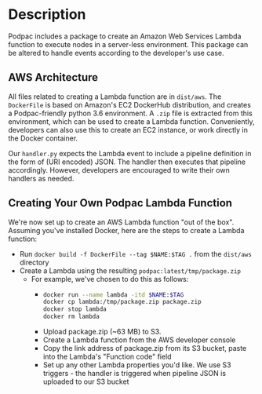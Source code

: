 # Description #

Podpac includes a package to create an Amazon Web Services Lambda function to execute nodes in a server-less environment. This package can be altered to handle events according to the developer's use case.


## AWS Architecture ##

All files related to creating a Lambda function are in `dist/aws`. The `DockerFile` is based on Amazon's EC2 DockerHub distribution, and creates a Podpac-friendly python 3.6 environment. A `.zip` file is extracted from this environment, which can be used to create a Lambda function. Conveniently, developers can also use this to create an EC2 instance, or work directly in the Docker container.

Our `handler.py` expects the Lambda event to include a pipeline definition in the form of (URI encoded) JSON. The handler then executes that pipeline accordingly. However, developers are encouraged to write their own handlers as needed.

## Creating Your Own Podpac Lambda Function ##

We're now set up to create an AWS Lambda function "out of the box". Assuming you've installed Docker, here are the steps to create a Lambda function:

- Run `docker build -f DockerFile --tag $NAME:$TAG .` from the `dist/aws` directory
- Create a Lambda using the resulting `podpac:latest/tmp/package.zip`
  - For example, we've chosen to do this as follows: 
    - ```bash
      docker run --name lambda -itd $NAME:$TAG
      docker cp lambda:/tmp/package.zip package.zip
      docker stop lambda
      docker rm lambda
      ```
    - Upload package.zip (~63 MB) to S3.
    - Create a Lambda function from the AWS developer console
    - Copy the link address of package.zip from its S3 bucket, paste into the Lambda's "Function code" field
    - Set up any other Lambda properties you'd like. We use S3 triggers - the handler is triggered when pipeline JSON is uploaded to our S3 bucket
